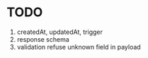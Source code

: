 # TODO
1. createdAt, updatedAt, trigger
2. response schema
3. validation refuse unknown field in payload